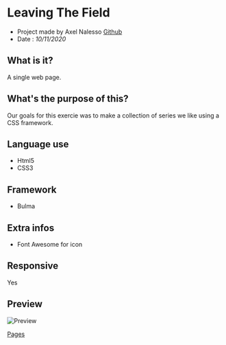 # Leaving The Field

- Project made by Axel Nalesso [Github](https://github.com/NalessoAxel)
- Date : *10/11/2020*

## What is it?

A single web page.

## What's the purpose of this?

Our goals for this exercie was to make a collection of series we like using a CSS framework.

## Language use 

- Html5
- CSS3

## Framework 

- Bulma 

## Extra infos
 
 - Font Awesome for icon
  

## Responsive

Yes

## Preview
![Preview](./img)

[Pages](https://nalessoaxel.github.io/leaving_the_field/)